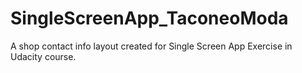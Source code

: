 # SingleScreenApp_TaconeoModa
A shop contact info layout created for Single Screen App Exercise in Udacity course.
